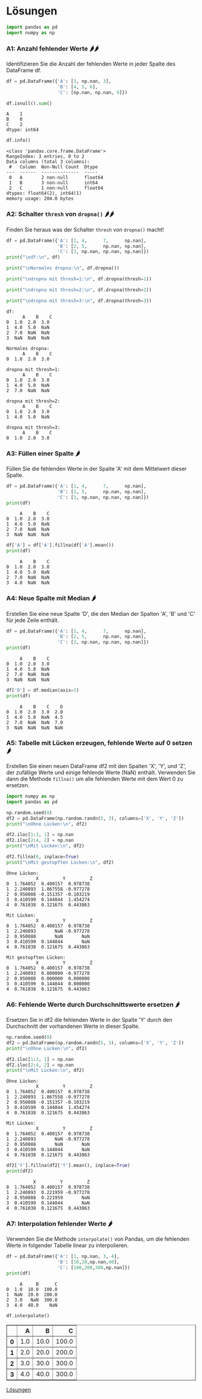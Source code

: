 # Lösungen


```python
import pandas as pd
import numpy as np
```

### A1: Anzahl fehlender Werte 🌶️🌶️

Identifizieren Sie die Anzahl der fehlenden Werte in jeder Spalte des DataFrame df.


```python
df = pd.DataFrame({'A': [1, np.nan, 3],
                   'B': [4, 5, 6],
                   'C': [np.nan, np.nan, 9]})
```


```python
df.isnull().sum()
```




    A    1
    B    0
    C    2
    dtype: int64




```python
df.info()
```

    <class 'pandas.core.frame.DataFrame'>
    RangeIndex: 3 entries, 0 to 2
    Data columns (total 3 columns):
     #   Column  Non-Null Count  Dtype  
    ---  ------  --------------  -----  
     0   A       2 non-null      float64
     1   B       3 non-null      int64  
     2   C       1 non-null      float64
    dtypes: float64(2), int64(1)
    memory usage: 204.0 bytes


### A2: Schalter `thresh` von `dropna()` 🌶️🌶️

Finden Sie heraus was der Schalter `thresh` von `dropna()` macht!


```python
df = pd.DataFrame({'A': [1, 4,      7,      np.nan],
                   'B': [2, 5,      np.nan, np.nan],
                   'C': [3, np.nan, np.nan, np.nan]})
print("\ndf:\n", df)

print("\nNormales dropna:\n", df.dropna())

print("\ndropna mit thresh=1:\n", df.dropna(thresh=1))

print("\ndropna mit thresh=2:\n", df.dropna(thresh=2))

print("\ndropna mit thresh=3:\n", df.dropna(thresh=3))
```

    
    df:
          A    B    C
    0  1.0  2.0  3.0
    1  4.0  5.0  NaN
    2  7.0  NaN  NaN
    3  NaN  NaN  NaN
    
    Normales dropna:
          A    B    C
    0  1.0  2.0  3.0
    
    dropna mit thresh=1:
          A    B    C
    0  1.0  2.0  3.0
    1  4.0  5.0  NaN
    2  7.0  NaN  NaN
    
    dropna mit thresh=2:
          A    B    C
    0  1.0  2.0  3.0
    1  4.0  5.0  NaN
    
    dropna mit thresh=3:
          A    B    C
    0  1.0  2.0  3.0


### A3: Füllen einer Spalte 🌶️

Füllen Sie die fehlenden Werte in der Spalte 'A' mit dem Mittelwert dieser Spalte.


```python
df = pd.DataFrame({'A': [1, 4,      7,      np.nan],
                   'B': [2, 5,      np.nan, np.nan],
                   'C': [3, np.nan, np.nan, np.nan]})
print(df)
```

         A    B    C
    0  1.0  2.0  3.0
    1  4.0  5.0  NaN
    2  7.0  NaN  NaN
    3  NaN  NaN  NaN



```python
df['A'] = df['A'].fillna(df['A'].mean())
print(df)
```

         A    B    C
    0  1.0  2.0  3.0
    1  4.0  5.0  NaN
    2  7.0  NaN  NaN
    3  4.0  NaN  NaN


### A4: Neue Spalte mit Median 🌶️

Erstellen Sie eine neue Spalte 'D', die den Median der Spalten 'A', 'B' und 'C' für jede Zeile enthält.


```python
df = pd.DataFrame({'A': [1, 4,      7,      np.nan],
                   'B': [2, 5,      np.nan, np.nan],
                   'C': [3, np.nan, np.nan, np.nan]})
print(df)
```

         A    B    C
    0  1.0  2.0  3.0
    1  4.0  5.0  NaN
    2  7.0  NaN  NaN
    3  NaN  NaN  NaN



```python
df['D'] = df.median(axis=1)
print(df)
```

         A    B    C    D
    0  1.0  2.0  3.0  2.0
    1  4.0  5.0  NaN  4.5
    2  7.0  NaN  NaN  7.0
    3  NaN  NaN  NaN  NaN


### A5: Tabelle mit Lücken erzeugen, fehlende Werte auf 0 setzen 🌶️

Erstellen Sie einen neuen DataFrame df2 mit den Spalten 'X', 'Y', und 'Z', der zufällige Werte und einige fehlende Werte (NaN) enthält. Verwenden Sie dann die Methode `fillna()` um alle fehlenden Werte mit dem Wert 0 zu ersetzen.


```python
import numpy as np
import pandas as pd

np.random.seed(0)
df2 = pd.DataFrame(np.random.randn(5, 3), columns=['X', 'Y', 'Z'])
print("\nOhne Lücken:\n", df2)

df2.iloc[1:3, 1] = np.nan
df2.iloc[2:4, 2] = np.nan
print("\nMit Lücken:\n", df2)

df2.fillna(0, inplace=True)
print("\nMit gestopften Lücken:\n", df2)
```

    
    Ohne Lücken:
               X         Y         Z
    0  1.764052  0.400157  0.978738
    1  2.240893  1.867558 -0.977278
    2  0.950088 -0.151357 -0.103219
    3  0.410599  0.144044  1.454274
    4  0.761038  0.121675  0.443863
    
    Mit Lücken:
               X         Y         Z
    0  1.764052  0.400157  0.978738
    1  2.240893       NaN -0.977278
    2  0.950088       NaN       NaN
    3  0.410599  0.144044       NaN
    4  0.761038  0.121675  0.443863
    
    Mit gestopften Lücken:
               X         Y         Z
    0  1.764052  0.400157  0.978738
    1  2.240893  0.000000 -0.977278
    2  0.950088  0.000000  0.000000
    3  0.410599  0.144044  0.000000
    4  0.761038  0.121675  0.443863


### A6: Fehlende Werte durch Durchschnittswerte ersetzen 🌶️

Ersetzen Sie in df2 die fehlenden Werte in der Spalte 'Y' durch den Durchschnitt der vorhandenen Werte in dieser Spalte.


```python
np.random.seed(0)
df2 = pd.DataFrame(np.random.randn(5, 3), columns=['X', 'Y', 'Z'])
print("\nOhne Lücken:\n", df2)

df2.iloc[1:3, 1] = np.nan
df2.iloc[2:4, 2] = np.nan
print("\nMit Lücken:\n", df2)
```

    
    Ohne Lücken:
               X         Y         Z
    0  1.764052  0.400157  0.978738
    1  2.240893  1.867558 -0.977278
    2  0.950088 -0.151357 -0.103219
    3  0.410599  0.144044  1.454274
    4  0.761038  0.121675  0.443863
    
    Mit Lücken:
               X         Y         Z
    0  1.764052  0.400157  0.978738
    1  2.240893       NaN -0.977278
    2  0.950088       NaN       NaN
    3  0.410599  0.144044       NaN
    4  0.761038  0.121675  0.443863



```python
df2['Y'].fillna(df2['Y'].mean(), inplace=True)
print(df2)
```

              X         Y         Z
    0  1.764052  0.400157  0.978738
    1  2.240893  0.221959 -0.977278
    2  0.950088  0.221959       NaN
    3  0.410599  0.144044       NaN
    4  0.761038  0.121675  0.443863


### A7: Interpolation fehlender Werte 🌶️

Verwenden Sie die Methode `interpolate()` von Pandas, um die fehlenden Werte in folgender Tabelle linear zu interpolieren.


```python
df = pd.DataFrame({'A': [1, np.nan, 3, 4],
                   'B': [10,20,np.nan,40],
                   'C': [100,200,300,np.nan]})
print(df)
```

         A     B      C
    0  1.0  10.0  100.0
    1  NaN  20.0  200.0
    2  3.0   NaN  300.0
    3  4.0  40.0    NaN



```python
df.interpolate()
```




<div>
<style scoped>
    .dataframe tbody tr th:only-of-type {
        vertical-align: middle;
    }

    .dataframe tbody tr th {
        vertical-align: top;
    }

    .dataframe thead th {
        text-align: right;
    }
</style>
<table border="1" class="dataframe">
  <thead>
    <tr style="text-align: right;">
      <th></th>
      <th>A</th>
      <th>B</th>
      <th>C</th>
    </tr>
  </thead>
  <tbody>
    <tr>
      <th>0</th>
      <td>1.0</td>
      <td>10.0</td>
      <td>100.0</td>
    </tr>
    <tr>
      <th>1</th>
      <td>2.0</td>
      <td>20.0</td>
      <td>200.0</td>
    </tr>
    <tr>
      <th>2</th>
      <td>3.0</td>
      <td>30.0</td>
      <td>300.0</td>
    </tr>
    <tr>
      <th>3</th>
      <td>4.0</td>
      <td>40.0</td>
      <td>300.0</td>
    </tr>
  </tbody>
</table>
</div>



[Lösungen](pandas_fehlende_werte_loesungen.md)


```python

```
